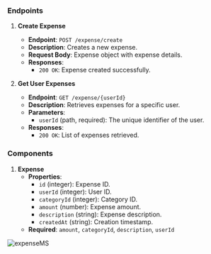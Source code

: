 

### Endpoints

1. **Create Expense**
   - **Endpoint**: `POST /expense/create`
   - **Description**: Creates a new expense.
   - **Request Body**: Expense object with expense details.
   - **Responses**: 
     - `200 OK`: Expense created successfully.

2. **Get User Expenses**
   - **Endpoint**: `GET /expense/{userId}`
   - **Description**: Retrieves expenses for a specific user.
   - **Parameters**: 
     - `userId` (path, required): The unique identifier of the user.
   - **Responses**: 
     - `200 OK`: List of expenses retrieved.

### Components

1. **Expense**
   - **Properties**: 
     - `id` (integer): Expense ID.
     - `userId` (integer): User ID.
     - `categoryId` (integer): Category ID.
     - `amount` (number): Expense amount.
     - `description` (string): Expense description.
     - `createdAt` (string): Creation timestamp.
   - **Required**: `amount`, `categoryId`, `description`, `userId`
  
     
![expenseMS](https://github.com/MentalCoder91/myfinex-expense-service/assets/97496417/81400150-2705-4a33-91e9-7e2d4c12bf1b)

